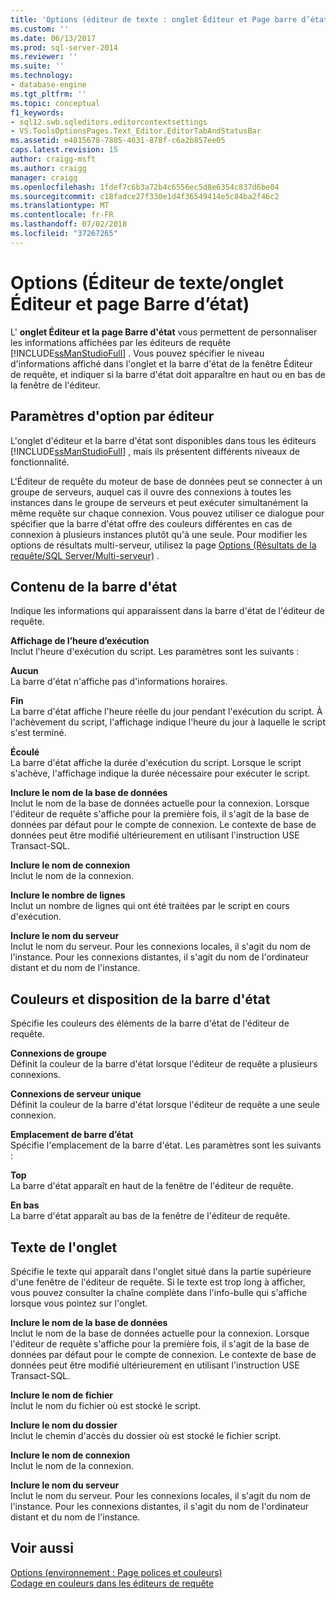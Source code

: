 ```yaml
---
title: 'Options (éditeur de texte : onglet Éditeur et Page barre d’état) | Microsoft Docs'
ms.custom: ''
ms.date: 06/13/2017
ms.prod: sql-server-2014
ms.reviewer: ''
ms.suite: ''
ms.technology:
- database-engine
ms.tgt_pltfrm: ''
ms.topic: conceptual
f1_keywords:
- sql12.swb.sqleditors.editorcontextsettings
- VS.ToolsOptionsPages.Text_Editor.EditorTabAndStatusBar
ms.assetid: e4815678-7885-4631-878f-c6a2b857ee05
caps.latest.revision: 15
author: craigg-msft
ms.author: craigg
manager: craigg
ms.openlocfilehash: 1fdef7c6b3a72b4c6556ec5d8e6354c837d6be04
ms.sourcegitcommit: c18fadce27f330e1d4f36549414e5c84ba2f46c2
ms.translationtype: MT
ms.contentlocale: fr-FR
ms.lasthandoff: 07/02/2018
ms.locfileid: "37267265"
---
```

# <a name="options-text-editor-editor-tab-and-status-bar-page"></a>Options (Éditeur de texte/onglet Éditeur et page Barre d’état)
  L' **onglet Éditeur et la page Barre d'état** vous permettent de personnaliser les informations affichées par les éditeurs de requête [!INCLUDE[ssManStudioFull](../includes/ssmanstudiofull-md.md)] . Vous pouvez spécifier le niveau d'informations affiché dans l'onglet et la barre d'état de la fenêtre Éditeur de requête, et indiquer si la barre d'état doit apparaître en haut ou en bas de la fenêtre de l'éditeur.  
  
## <a name="option-settings-by-editor"></a>Paramètres d'option par éditeur  
 L'onglet d'éditeur et la barre d'état sont disponibles dans tous les éditeurs [!INCLUDE[ssManStudioFull](../includes/ssmanstudiofull-md.md)] , mais ils présentent différents niveaux de fonctionnalité.  
  
 L'Éditeur de requête du moteur de base de données peut se connecter à un groupe de serveurs, auquel cas il ouvre des connexions à toutes les instances dans le groupe de serveurs et peut exécuter simultanément la même requête sur chaque connexion. Vous pouvez utiliser ce dialogue pour spécifier que la barre d'état offre des couleurs différentes en cas de connexion à plusieurs instances plutôt qu'à une seule. Pour modifier les options de résultats multi-serveur, utilisez la page [Options (Résultats de la requête/SQL Server/Multi-serveur)](../../2014/database-engine/options-query-results-sql-server-multi-server.md) .  
  
## <a name="status-bar-content"></a>Contenu de la barre d'état  
 Indique les informations qui apparaissent dans la barre d'état de l'éditeur de requête.  
  
 **Affichage de l’heure d’exécution**  
 Inclut l'heure d'exécution du script. Les paramètres sont les suivants :  
  
 **Aucun**  
 La barre d'état n'affiche pas d'informations horaires.  
  
 **Fin**  
 La barre d'état affiche l'heure réelle du jour pendant l'exécution du script. À l'achèvement du script, l'affichage indique l'heure du jour à laquelle le script s'est terminé.  
  
 **Écoulé**  
 La barre d'état affiche la durée d'exécution du script. Lorsque le script s'achève, l'affichage indique la durée nécessaire pour exécuter le script.  
  
 **Inclure le nom de la base de données**  
 Inclut le nom de la base de données actuelle pour la connexion. Lorsque l'éditeur de requête s'affiche pour la première fois, il s'agit de la base de données par défaut pour le compte de connexion. Le contexte de base de données peut être modifié ultérieurement en utilisant l'instruction USE Transact-SQL.  
  
 **Inclure le nom de connexion**  
 Inclut le nom de la connexion.  
  
 **Inclure le nombre de lignes**  
 Inclut un nombre de lignes qui ont été traitées par le script en cours d'exécution.  
  
 **Inclure le nom du serveur**  
 Inclut le nom du serveur. Pour les connexions locales, il s'agit du nom de l'instance. Pour les connexions distantes, il s'agit du nom de l'ordinateur distant et du nom de l'instance.  
  
## <a name="status-bar-layout-and-colors"></a>Couleurs et disposition de la barre d'état  
 Spécifie les couleurs des éléments de la barre d'état de l'éditeur de requête.  
  
 **Connexions de groupe**  
 Définit la couleur de la barre d'état lorsque l'éditeur de requête a plusieurs connexions.  
  
 **Connexions de serveur unique**  
 Définit la couleur de la barre d'état lorsque l'éditeur de requête a une seule connexion.  
  
 **Emplacement de barre d’état**  
 Spécifie l'emplacement de la barre d'état. Les paramètres sont les suivants :  
  
 **Top**  
 La barre d'état apparaît en haut de la fenêtre de l'éditeur de requête.  
  
 **En bas**  
 La barre d'état apparaît au bas de la fenêtre de l'éditeur de requête.  
  
## <a name="tab-text"></a>Texte de l'onglet  
 Spécifie le texte qui apparaît dans l'onglet situé dans la partie supérieure d'une fenêtre de l'éditeur de requête. Si le texte est trop long à afficher, vous pouvez consulter la chaîne complète dans l'info-bulle qui s'affiche lorsque vous pointez sur l'onglet.  
  
 **Inclure le nom de la base de données**  
 Inclut le nom de la base de données actuelle pour la connexion. Lorsque l'éditeur de requête s'affiche pour la première fois, il s'agit de la base de données par défaut pour le compte de connexion. Le contexte de base de données peut être modifié ultérieurement en utilisant l'instruction USE Transact-SQL.  
  
 **Inclure le nom de fichier**  
 Inclut le nom du fichier où est stocké le script.  
  
 **Inclure le nom du dossier**  
 Inclut le chemin d'accès du dossier où est stocké le fichier script.  
  
 **Inclure le nom de connexion**  
 Inclut le nom de la connexion.  
  
 **Inclure le nom du serveur**  
 Inclut le nom du serveur. Pour les connexions locales, il s'agit du nom de l'instance. Pour les connexions distantes, il s'agit du nom de l'ordinateur distant et du nom de l'instance.  
  
## <a name="see-also"></a>Voir aussi  
 [Options &#40;environnement : Page polices et couleurs&#41;](../ssms/menu-help/options-environment-fonts-and-colors-page.md)   
 [Codage en couleurs dans les éditeurs de requête](../relational-databases/scripting/color-coding-in-query-editors.md)  
  
  
